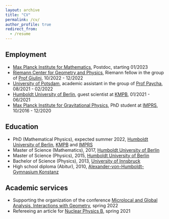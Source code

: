 ```yaml
---
layout: archive
title: "CV"
permalink: /cv/
author_profile: true
redirect_from:
  - /resume
---
```




## Employment

* [Max Planck Institute for Mathematics](https://www.mpim-bonn.mpg.de), Postdoc, starting 01/2023
* [Riemann Center for Geometry and Physics](https://www.rc.uni-hannover.de/en/), Riemann fellow in the group of [Prof Giulini](https://www.itp.uni-hannover.de/de/ag/giulini/), 10/2022 - 12/2022
* [University of Potsdam](https://www.uni-potsdam.de/en/university-of-potsdam), academic assistant in the group of [Prof Paycha](https://www.math.uni-potsdam.de/~paycha/paycha/Home.html), 08/2021 - 02/2022
* [Humboldt University of Berlin](https://www.hu-berlin.de/en?set_language=en), guest scientist at [KMPB](https://www2.mathematik.hu-berlin.de/~maphy/), 01/2021 - 06/2021
* [Max Planck Institute for Gravitational Physics](https://www.aei.mpg.de), PhD student at [IMPRS](https://www.imprs-gcq.aei.mpg.de), 10/2016 - 12/2020

## Education

* PhD (Mathematical Physics), expected summer 2022, [Humboldt University of Berlin](https://www.hu-berlin.de/en?set_language=en), [KMPB](https://www2.mathematik.hu-berlin.de/~maphy/) and [IMPRS](https://www.imprs-gcq.aei.mpg.de)
* Master of Science (Mathematics), 2017, [Humboldt University of Berlin](https://www.hu-berlin.de/en?set_language=en)
* Master of Science (Physics), 2015, [Humboldt University of Berlin](https://www.hu-berlin.de/en?set_language=en)
* Bachelor of Science (Physics), 2013, [University of Innsbruck](https://www.uibk.ac.at/index.html.en)
* High school diploma (Abitur), 2010, [Alexander-von-Humboldt-Gymnasium Konstanz](https://humboldt-konstanz.de)

## Academic services

* Supporting the organization of the conference [Microlocal and Global Analysis, Interactions with Geometry](https://potsdamconference2022.math.uni-potsdam.de/potsdamconference2022/index.html), spring 2022
* Refereeing an article for [Nuclear Physics B](https://www.journals.elsevier.com/nuclear-physics-b), spring 2021
